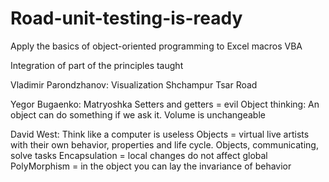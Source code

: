 # Road-unit-testing-is-ready
Apply the basics of object-oriented programming to Excel macros VBA

Integration of part of the principles taught

Vladimir Parondzhanov:
Visualization
Shchampur
Tsar Road

Yegor Bugaenko:
Matryoshka
Setters and getters = evil
Object thinking:
An object can do something if we ask it.
Volume is unchangeable

David West:
Think like a computer is useless
Objects = virtual live artists with their own behavior, properties and life cycle.
Objects, communicating, solve tasks
Encapsulation = local changes do not affect global
PolyMorphism = in the object you can lay the invariance of behavior
